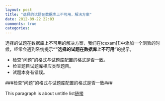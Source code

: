 ```yaml
---
layout: post
title: "选择的试题在数据库上不可用，解决方案"
date: 2012-09-22 22:03
comments: true
categories: 
---
```

选择的试题在数据库上不可用的解决方案，我们在tcexam[1]中添加一个测验的时候，经常会遇到系统提示<strong>“"选择的试题在数据库上不可用”</strong>的提示，

* 检查“问题”的格式与试题库配置的格式是否一致。
* 检查题目试题库相应类型题目。
* 试题本身有错误。

###检查“问题”的格式与试题库配置的格式是否一致###


This paragraph is about untitle list[链接](http://www.baidu.com "百度是个渣渣")

